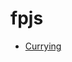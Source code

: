 # fpjs
<ul>
    <li>
        <a href="https://github.com/amangalvedhekar/fpjs/blob/master/currying/index.js">Currying</a>
    </li>
</ul>
